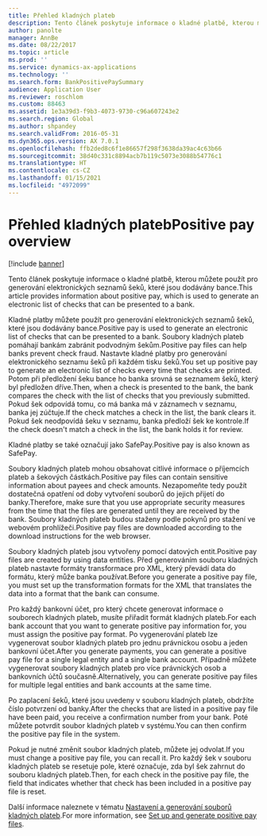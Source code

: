 ```yaml
---
title: Přehled kladných plateb
description: Tento článek poskytuje informace o kladné platbě, kterou můžete použít pro generování elektronických seznamů šeků, které jsou dodávány bance.
author: panolte
manager: AnnBe
ms.date: 08/22/2017
ms.topic: article
ms.prod: ''
ms.service: dynamics-ax-applications
ms.technology: ''
ms.search.form: BankPositivePaySummary
audience: Application User
ms.reviewer: roschlom
ms.custom: 88463
ms.assetid: 1e3a39d3-f9b3-4073-9730-c96a607243e2
ms.search.region: Global
ms.author: shpandey
ms.search.validFrom: 2016-05-31
ms.dyn365.ops.version: AX 7.0.1
ms.openlocfilehash: ffb2ded8c6f1e86657f298f3638da39ac4c63b66
ms.sourcegitcommit: 38d40c331c8894acb7b119c5073e3088b54776c1
ms.translationtype: HT
ms.contentlocale: cs-CZ
ms.lasthandoff: 01/15/2021
ms.locfileid: "4972099"
---
```

# <a name="positive-pay-overview"></a><span data-ttu-id="f3bb1-103">Přehled kladných plateb</span><span class="sxs-lookup"><span data-stu-id="f3bb1-103">Positive pay overview</span></span>

[!include [banner](../includes/banner.md)]

<span data-ttu-id="f3bb1-104">Tento článek poskytuje informace o kladné platbě, kterou můžete použít pro generování elektronických seznamů šeků, které jsou dodávány bance.</span><span class="sxs-lookup"><span data-stu-id="f3bb1-104">This article provides information about positive pay, which is used to generate an electronic list of checks that can be presented to a bank.</span></span> 

<span data-ttu-id="f3bb1-105">Kladné platby můžete použít pro generování elektronických seznamů šeků, které jsou dodávány bance.</span><span class="sxs-lookup"><span data-stu-id="f3bb1-105">Positive pay is used to generate an electronic list of checks that can be presented to a bank.</span></span> <span data-ttu-id="f3bb1-106">Soubory kladných plateb pomáhají bankám zabránit podvodným šekům.</span><span class="sxs-lookup"><span data-stu-id="f3bb1-106">Positive pay files can help banks prevent check fraud.</span></span> <span data-ttu-id="f3bb1-107">Nastavte kladné platby pro generování elektronického seznamu šeků při každém tisku šeků.</span><span class="sxs-lookup"><span data-stu-id="f3bb1-107">You set up positive pay to generate an electronic list of checks every time that checks are printed.</span></span> <span data-ttu-id="f3bb1-108">Potom při předložení šeku bance ho banka srovná se seznamem šeků, který byl předložen dříve.</span><span class="sxs-lookup"><span data-stu-id="f3bb1-108">Then, when a check is presented to the bank, the bank compares the check with the list of checks that you previously submitted.</span></span> <span data-ttu-id="f3bb1-109">Pokud šek odpovídá tomu, co má banka má v záznamech v seznamu, banka jej zúčtuje.</span><span class="sxs-lookup"><span data-stu-id="f3bb1-109">If the check matches a check in the list, the bank clears it.</span></span> <span data-ttu-id="f3bb1-110">Pokud šek neodpovídá šeku v seznamu, banka předloží šek ke kontrole.</span><span class="sxs-lookup"><span data-stu-id="f3bb1-110">If the check doesn't match a check in the list, the bank holds it for review.</span></span>

<span data-ttu-id="f3bb1-111">Kladné platby se také označují jako SafePay.</span><span class="sxs-lookup"><span data-stu-id="f3bb1-111">Positive pay is also known as SafePay.</span></span> 

<span data-ttu-id="f3bb1-112">Soubory kladných plateb mohou obsahovat citlivé informace o příjemcích plateb a šekových částkách.</span><span class="sxs-lookup"><span data-stu-id="f3bb1-112">Positive pay files can contain sensitive information about payees and check amounts.</span></span> <span data-ttu-id="f3bb1-113">Nezapomeňte tedy použít dostatečná opatření od doby vytvoření souborů do jejich přijetí do banky.</span><span class="sxs-lookup"><span data-stu-id="f3bb1-113">Therefore, make sure that you use appropriate security measures from the time that the files are generated until they are received by the bank.</span></span> <span data-ttu-id="f3bb1-114">Soubory kladných plateb budou staženy podle pokynů pro stažení ve webovém prohlížeči.</span><span class="sxs-lookup"><span data-stu-id="f3bb1-114">Positive pay files are downloaded according to the download instructions for the web browser.</span></span> 

<span data-ttu-id="f3bb1-115">Soubory kladných plateb jsou vytvořeny pomocí datových entit.</span><span class="sxs-lookup"><span data-stu-id="f3bb1-115">Positive pay files are created by using data entities.</span></span> <span data-ttu-id="f3bb1-116">Před generováním souboru kladných plateb nastavte formáty transformace pro XML, který převádí data do formátu, který může banka používat.</span><span class="sxs-lookup"><span data-stu-id="f3bb1-116">Before you generate a positive pay file, you must set up the transformation formats for the XML that translates the data into a format that the bank can consume.</span></span> 

<span data-ttu-id="f3bb1-117">Pro každý bankovní účet, pro který chcete generovat informace o souborech kladných plateb, musíte přiřadit formát kladných plateb.</span><span class="sxs-lookup"><span data-stu-id="f3bb1-117">For each bank account that you want to generate positive pay information for, you must assign the positive pay format.</span></span> <span data-ttu-id="f3bb1-118">Po vygenerování plateb lze vygenerovat soubor kladných plateb pro jednu právnickou osobu a jeden bankovní účet.</span><span class="sxs-lookup"><span data-stu-id="f3bb1-118">After you generate payments, you can generate a positive pay file for a single legal entity and a single bank account.</span></span> <span data-ttu-id="f3bb1-119">Případně můžete vygenerovat soubory kladných plateb pro více právnických osob a bankovních účtů současně.</span><span class="sxs-lookup"><span data-stu-id="f3bb1-119">Alternatively, you can generate positive pay files for multiple legal entities and bank accounts at the same time.</span></span> 

<span data-ttu-id="f3bb1-120">Po zaplacení šeků, které jsou uvedeny v souboru kladných plateb, obdržíte číslo potvrzení od banky.</span><span class="sxs-lookup"><span data-stu-id="f3bb1-120">After the checks that are listed in a positive pay file have been paid, you receive a confirmation number from your bank.</span></span> <span data-ttu-id="f3bb1-121">Poté můžete potvrdit soubor kladných plateb v systému.</span><span class="sxs-lookup"><span data-stu-id="f3bb1-121">You can then confirm the positive pay file in the system.</span></span> 

<span data-ttu-id="f3bb1-122">Pokud je nutné změnit soubor kladných plateb, můžete jej odvolat.</span><span class="sxs-lookup"><span data-stu-id="f3bb1-122">If you must change a positive pay file, you can recall it.</span></span> <span data-ttu-id="f3bb1-123">Pro každý šek v souboru kladných plateb se resetuje pole, které označuje, zda byl šek zahrnut do souboru kladných plateb.</span><span class="sxs-lookup"><span data-stu-id="f3bb1-123">Then, for each check in the positive pay file, the field that indicates whether that check has been included in a positive pay file is reset.</span></span>

<span data-ttu-id="f3bb1-124">Další informace naleznete v tématu [Nastavení a generování souborů kladných plateb](set-up-generate-positive-pay-files.md).</span><span class="sxs-lookup"><span data-stu-id="f3bb1-124">For more information, see [Set up and generate positive pay files](set-up-generate-positive-pay-files.md).</span></span>



